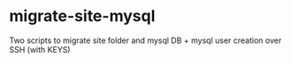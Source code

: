# migrate-site-mysql
Two scripts to migrate site folder and mysql DB + mysql user creation over SSH (with KEYS)
